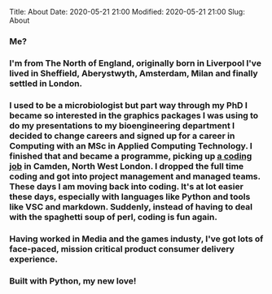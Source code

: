 Title: About
Date: 2020-05-21 21:00
Modified: 2020-05-21 21:00
Slug: About

### Me?

### I'm from The North of England, originally born in Liverpool I've lived in Sheffield, Aberystwyth, Amsterdam, Milan and finally settled in London.

### I used to be a microbiologist but part way through my PhD I became so interested in the graphics packages I was using to do my presentations to my bioengineering department I decided to change careers and signed up for a career in Computing with an MSc in Applied Computing Technology. I finished that and became a programme, picking up [a coding job](http://www.blackmoonproject.co.uk/interviews/steve_hayes.php) in Camden, North West London. I dropped the full time coding and got into project management and managed teams. These days I am moving back into coding. It's at lot easier these days, especially with languages like Python and tools like VSC and markdown. Suddenly, instead of having to deal with the spaghetti soup of perl, coding is fun again. 

### Having worked in Media and the games industy, I've got lots of face-paced, mission critical product consumer delivery experience.

### Built with Python, my new love!